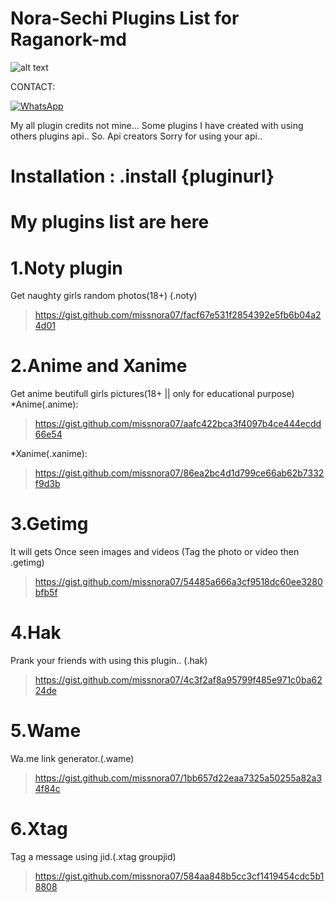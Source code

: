 # Nora-Sechi Plugins List for Raganork-md
![alt text](https://encrypted-tbn0.gstatic.com/images?q=tbn:ANd9GcQ3YUxlP0tXVD4Ljz9zgnje-PJ9NzI4o40O7A&usqp=CAU)

CONTACT:

[![WhatsApp](https://img.shields.io/badge/-WhatsApp-4CA143?style=flat&logo=WhatsApp&logoColor=white)](https://wa.me/19479004376?text=*_FromGithub🌿_*)


My all plugin credits not mine... 
Some plugins I have created with using others plugins api.. 
So. 
Api creators Sorry for using your api.. 

# Installation : .install {pluginurl}

# My plugins list are here

# 1.Noty plugin
Get naughty girls random photos(18+)
(.noty)<br>
>https://gist.github.com/missnora07/facf67e531f2854392e5fb6b04a24d01
# 2.Anime and Xanime
Get anime beutifull girls pictures(18+ || only for educational purpose)
*Anime(.anime):<br>
>https://gist.github.com/missnora07/aafc422bca3f4097b4ce444ecdd66e54<br>

*Xanime(.xanime):<br>
>https://gist.github.com/missnora07/86ea2bc4d1d799ce66ab62b7332f9d3b
# 3.Getimg
It will gets Once seen images and videos
(Tag the photo or video then .getimg)<br>
>https://gist.github.com/missnora07/54485a666a3cf9518dc60ee3280bfb5f
# 4.Hak
Prank your friends with using this plugin.. 
(.hak)<br>
>https://gist.github.com/missnora07/4c3f2af8a95799f485e971c0ba6224de
# 5.Wame
Wa.me link generator.(.wame)<br>
>https://gist.github.com/missnora07/1bb657d22eaa7325a50255a82a34f84c<br>

# 6.Xtag
Tag a message using jid.(.xtag groupjid)
>https://gist.github.com/missnora07/584aa848b5cc3cf1419454cdc5b18808
